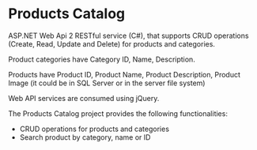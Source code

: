 # Products Catalog
ASP.NET Web Api 2 RESTful service (C#), that supports CRUD operations (Create, Read, Update and Delete) for products and categories.

Product categories have Category ID, Name, Description.

Products have Product ID, Product Name, Product Description, Product Image (it could be in SQL Server or in the server file system)

Web API services are consumed using jQuery.

The Products Catalog project provides the following functionalities:
- CRUD operations for products and categories
- Search product by category, name or ID
